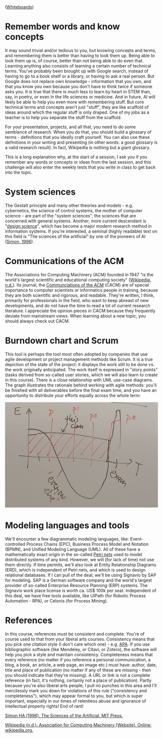 ([Whiteboards](https://drive.google.com/drive/folders/1qmqSFwM8H6Au3IZq11e8qPndNeCXyUOS?usp=sharing))


# Remember words and know concepts

It may sound trivial and/or tedious to you, but knowing concepts
and terms, and remembering them is better than having to look them
up. Being able to look them up is, of course, better than not
being able to do even that. Learning anything also consists of
learning a certain number of technical terms. You've probably been
brought up with Google search, instead of having to go to a book
shelf or a library, or having to ask a real person. But Google
does not replace own knowledge - information that you own, and
that you know you own because you don't have to think twice if
someone asks you. It is true that there is much less to learn by
heart in STEM than, say, in poetry, or even in the life sciences
or medicine. And in future, AI will likely be able to help you
even more with remembering stuff. But core technical terms and
concepts aren't just "stuff", they are like scaffold of ideas
around which the regular stuff is only draped. One of my jobs as a
teacher is to help you separate the stuff from the scaffold.

For your presentation, projects, and all that, you need to do some
semblance of research. When you do that, you should build a
glossary of terms - definitions that you ideally craft
yourself. You can also use these definitions in your writing and
presenting (in other words: a good glossary is a valid research
result). In fact, Wikipedia is nothing but a giant glossary. 

This is a long explanation why, at the start of a session, I ask
you if you remember any words or concepts or ideas from the last
session, and this challenge will also enter the weekly tests that
you write in class to get back into the topic.


# System sciences

The Gestalt principle and many other theories and models -
e.g. cybernetics, the science of control systems, the mother of
computer science - are part of the "system sciences", the sciences
that are concerned with general systems. Another, more current
descendant is "[design science](https://en.wikipedia.org/wiki/Design_science)", which has become a major modern
research method in information systems. If you're interested, a
seminal (highly readable) text on this field is "The sciences of
the artificial" by one of the pioneers of AI ([Simon, 1996](#org4b20840)).


# Communications of the ACM

The Associations for Computing Machinery (ACM) founded in 1947 "is
the world's largest scientific and educational computing society"
([Wikipedia, n.d.](#orgef06c31)). Its journal, the [Communciations of the ACM](https://en.wikipedia.org/wiki/Communications_of_the_ACM)
(CACM) are of special importance to computer scientists or
informatics people in training, because they are both scientific
and rigorous, and readable. They're written, I think, primarily
for professionals in the field, who want to keep abreast of new
developments, and do not have the time to read a lot of current
research literature. I appreciate the opinion pieces in CACM
because they frequently deviate from mainstream views. When
learning about a new topic, you should always check out CACM. 


# Burndown chart and Scrum

This tool is perhaps the tool most often adopted by companies that
use agile development or project management methods like Scrum. It
is a true depiction of the state of the project: it displays the
work still to be done vs. the work originally anticipated. The
work itself is expressed in "story points" (tasks derived from
so-called user stories, which we will also learn to create in this
course). There is a close relationship with UML use-case
diagrams. The graph illustrates the rationale behind working with
agile methods: you'll be finished with all deliverables before the
final exam time, and you have an opportunity to distribute your
efforts equally across the whole term:

![img](./img/energy.jpg)


# Modeling languages and tools

We'll encounter a few diagrammatic modeling languages, like:
Event-controlled Process Chains (EPC), Business Process Model and
Notation (BPMN), and Unified Modeling Language (UML). All of these
have a mathematically exact origin in the so-called [Petri nets](https://en.wikipedia.org/wiki/Petri_net)
used to model distributed systems of any kind. However, we will
(for lack of time) not use them directly. If time permits, we'll
also look at Entity Relationship Diagrams (ERD), which is
independent of Petri nets, and which is used to design relational
databases. If I can pull of the deal, we'll be using Signavio by
SAP for modeling. SAP is a German software company and the world's
largest provider of so-called Enterprise Resource Planning (ERP)
systems. The Signavio work place license is worth ca. US$ 100k per
seat. Independent of this deal, we have free tools available, like
UIPath (for Robotic Process Automation - RPA), or Celonis (for
Process Mining).


# References

In this course, references must be consistent and complete. You're
of course used to that from your liberal arts courses. Consistency
means that you pick one citation style (I don't care which one) -
e.g. [APA](https://apastyle.apa.org/). If you use bibliographic software (like Mendeley, or
Citavi, or Zotero), the software will help you pick a style and
maintain consistency. Completeness means that every reference (no
matter if you reference a personal communication, a blog, a book,
an article, a web page, an image etc.) must have: author, date,
title and place of publication (no matter if any of these are
missing - then you should indicate that they're missing). A URL or
link is not a complete reference (in fact, it's nothing, certainly
not a place of publication). Partly because you're also liberal
arts people, I pull no punches in this area and I'll mercilessly
mark you down for violations of this rule ("consistency and
completeness"), which may appear formal to you, but which is super
important, especially in our times of relentless abuse and
ignorance of intellectual property rights! End of rant!

<a id="org4b20840"></a> [Simon HA (1996). The Sciences of the Artificial. MIT
Press.](https://monoskop.org/images/9/9c/Simon_Herbert_A_The_Sciences_of_the_Artificial_3rd_ed.pdf)

<a id="orgef06c31"></a> [Wikipedia (n.d.). Association for Computing
Machinery [Website]. Online: wikipedia.org.](https://en.wikipedia.org/wiki/Association_for_Computing_Machinery)

